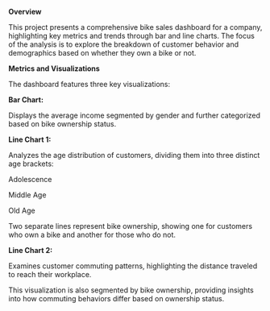**Overview**

This project presents a comprehensive bike sales dashboard for a company, highlighting key metrics and trends through bar and line charts. The focus of the analysis is to explore the breakdown of customer behavior and demographics based on whether they own a bike or not.

**Metrics and Visualizations**

The dashboard features three key visualizations:

**Bar Chart:**

Displays the average income segmented by gender and further categorized based on bike ownership status.

**Line Chart 1:**

Analyzes the age distribution of customers, dividing them into three distinct age brackets:

Adolescence

Middle Age

Old Age

Two separate lines represent bike ownership, showing one for customers who own a bike and another for those who do not.

**Line Chart 2:**

Examines customer commuting patterns, highlighting the distance traveled to reach their workplace.

This visualization is also segmented by bike ownership, providing insights into how commuting behaviors differ based on ownership status.
